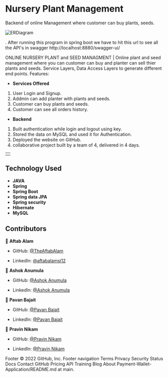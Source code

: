 
# Nursery Plant Management
Backend of online Management where customer can buy plants, seeds.


![ERDiagram](https://user-images.githubusercontent.com/102217871/193451780-26ce45b3-a1bf-49d2-bb82-8424d6357f57.png)


. After running this program in spring boot we have to hit this url to see all the API's in swagger 
http://localhost:8880/swagger-ui/

ONLINE NURSERY PLANT and SEED MANAGMENT | Online plant and seed management where you can customer can buy and planter can sell thier plants and seeds. 
Service Layers, Data Access Layers to generate different end points. Features:

- **Services Offered**
1. User Login and Signup.
2. Addmin can add planter with plants and seeds.
3. Customer can buy plants and seeds.
4. Customer can see all orders history.

- **Backend**
1. Built authentication while login and logout using key.
2. Stored the data on MySQL and used it for Authentication.
3. Deployed the website on GitHub.
4. collaborative project built by a team of 4, delivered in 4 days.


<table>
<tr>
<td>
<!-- We were a team of 4 from the Masai Web-15 batch. We worked on creating REST API and writing business logic for an E-commerce application. Our project performs fundamental operations of an e-commerce website, where our customer's data is validated, mapped, processed with business logic & persisted in the database. -->
  </td>
</tr>

</table>

## Technology Used

- **JAVA**
- **Spring**
- **Spring Boot**
- **Spring data JPA**
- **Spring security**
- **Hibernate**
- **MySQL**


## Contributors
👤 **Aftab Alam**

- GitHub: [@TheAftabAlam](https://github.com/Theaftabalam)

- LinkedIn: [@aftabalamsi12](https://www.linkedin.com/in/aftabalamsi12/)

👤 **Ashok Anumula**

- GitHub: [@Ashok Anumula](https://github.com/Anumulaashok)

- LinkedIn: [@Ashok Anumula](https://www.linkedin.com/in/ashoksmart143/)

👤 **Pavan Bajait**

- GitHub: [@Pavan Bajait](https://github.com/pavanbajait)

- LinkedIn: [@Pavan Bajait](https://www.linkedin.com/in/pavan-bajait/)


👤 **Pravin Nikam**

- GitHub: [@Pravin Nikam](https://github.com/pravindnikam07)

- LinkedIn: [@Pravin Nikam](https://www.linkedin.com/in/pravindnikam07/)



Footer
© 2022 GitHub, Inc.
Footer navigation
Terms
Privacy
Security
Status
Docs
Contact GitHub
Pricing
API
Training
Blog
About
Payment-Wallet-Application/README.md at main.
